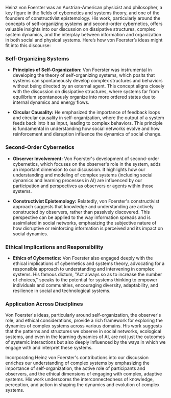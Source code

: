 Heinz von Foerster was an Austrian-American physicist and philosopher, a key figure in the fields of cybernetics and systems theory, and one of the founders of constructivist epistemology. His work, particularly around the concepts of self-organizing systems and second-order cybernetics, offers valuable insights into our discussion on dissipative structures, complex system dynamics, and the interplay between information and organization in both social and physical systems. Here’s how von Foerster’s ideas might fit into this discourse:

### Self-Organizing Systems

- **Principles of Self-Organization:** Von Foerster was instrumental in developing the theory of self-organizing systems, which posits that systems can spontaneously develop complex structures and behaviors without being directed by an external agent. This concept aligns closely with the discussion on dissipative structures, where systems far from equilibrium spontaneously organize into more ordered states due to internal dynamics and energy flows.

- **Circular Causality:** He emphasized the importance of feedback loops and circular causality in self-organization, where the output of a system feeds back into it as input, leading to complex behaviors. This principle is fundamental in understanding how social networks evolve and how reinforcement and disruption influence the dynamics of social change.

### Second-Order Cybernetics

- **Observer Involvement:** Von Foerster's development of second-order cybernetics, which focuses on the observer's role in the system, adds an important dimension to our discussion. It highlights how our understanding and modeling of complex systems (including social dynamics and learning processes in AI) are influenced by our participation and perspectives as observers or agents within those systems.

- **Constructivist Epistemology:** Relatedly, von Foerster's constructivist approach suggests that knowledge and understanding are actively constructed by observers, rather than passively discovered. This perspective can be applied to the way information spreads and is assimilated in social networks, emphasizing the subjective nature of how disruptive or reinforcing information is perceived and its impact on social dynamics.

### Ethical Implications and Responsibility

- **Ethics of Cybernetics:** Von Foerster also engaged deeply with the ethical implications of cybernetics and systems theory, advocating for a responsible approach to understanding and intervening in complex systems. His famous dictum, "Act always so as to increase the number of choices," speaks to the potential for systems thinking to empower individuals and communities, encouraging diversity, adaptability, and resilience in social and technological systems.

### Application Across Disciplines

Von Foerster's ideas, particularly around self-organization, the observer's role, and ethical considerations, provide a rich framework for exploring the dynamics of complex systems across various domains. His work suggests that the patterns and structures we observe in social networks, ecological systems, and even in the learning dynamics of AI, are not just the outcomes of systemic interactions but also deeply influenced by the ways in which we engage with and interpret these systems.

Incorporating Heinz von Foerster's contributions into our discussion enriches our understanding of complex systems by emphasizing the importance of self-organization, the active role of participants and observers, and the ethical dimensions of engaging with complex, adaptive systems. His work underscores the interconnectedness of knowledge, perception, and action in shaping the dynamics and evolution of complex systems.